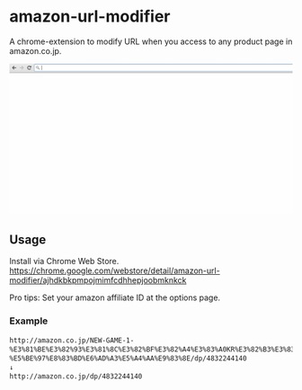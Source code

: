 # amazon-url-modifier
A chrome-extension to modify URL when you access to any product page in amazon.co.jp.

![](/images/screencapture.gif)

## Usage
Install via Chrome Web Store.  
https://chrome.google.com/webstore/detail/amazon-url-modifier/ajhdkbkpmpojmimfcdhhepjoobmknkck

Pro tips: Set your amazon affiliate ID at the options page.

### Example
```
http://amazon.co.jp/NEW-GAME-1-%E3%81%BE%E3%82%93%E3%81%8C%E3%82%BF%E3%82%A4%E3%83%A0KR%E3%82%B3%E3%83%9F%E3%83%83%E3%82%AF%E3%82%B9-%E5%BE%97%E8%83%BD%E6%AD%A3%E5%A4%AA%E9%83%8E/dp/4832244140
↓
http://amazon.co.jp/dp/4832244140
```
